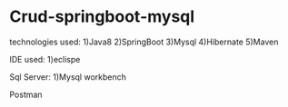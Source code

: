 # Crud-springboot-mysql

technologies used:
1)Java8
2)SpringBoot
3)Mysql
4)Hibernate
5)Maven

IDE used:
1)eclispe

Sql Server:
1)Mysql workbench

Postman
